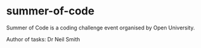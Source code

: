 # summer-of-code

Summer of Code is a coding challenge event organised by Open University.

Author of tasks:
  Dr Neil Smith
  
